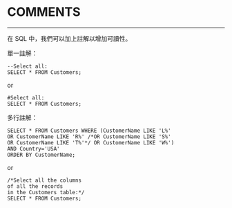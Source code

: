 # COMMENTS

---

在 SQL 中，我們可以加上註解以增加可讀性。

單一註解：

```
--Select all:
SELECT * FROM Customers;
```

or

```
#Select all:
SELECT * FROM Customers;
```

多行註解：

```
SELECT * FROM Customers WHERE (CustomerName LIKE 'L%'
OR CustomerName LIKE 'R%' /*OR CustomerName LIKE 'S%'
OR CustomerName LIKE 'T%'*/ OR CustomerName LIKE 'W%')
AND Country='USA'
ORDER BY CustomerName;
```

or

```
/*Select all the columns
of all the records
in the Customers table:*/
SELECT * FROM Customers;
```



